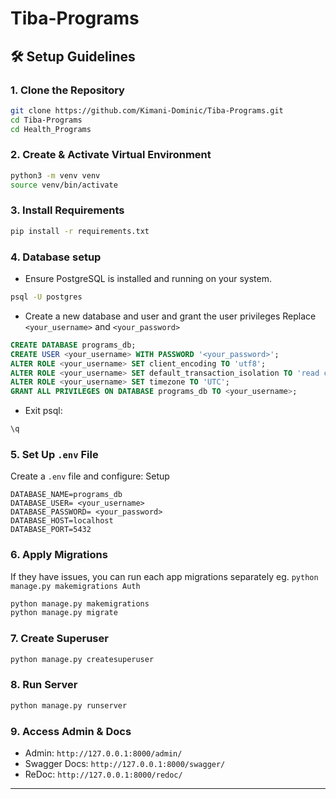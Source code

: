 # Tiba-Programs

## 🛠️  Setup Guidelines

### 1. Clone the Repository
```bash
git clone https://github.com/Kimani-Dominic/Tiba-Programs.git
cd Tiba-Programs
cd Health_Programs
```

### 2. Create & Activate Virtual Environment
```bash
python3 -m venv venv
source venv/bin/activate
```

### 3. Install Requirements
```bash
pip install -r requirements.txt
```

### 4. Database setup
- Ensure PostgreSQL is installed and running on your system.

```bash
psql -U postgres
```

- Create a new database and user and grant the user privileges
Replace `<your_username>` and `<your_password>`

```sql
CREATE DATABASE programs_db;
CREATE USER <your_username> WITH PASSWORD '<your_password>';
ALTER ROLE <your_username> SET client_encoding TO 'utf8';
ALTER ROLE <your_username> SET default_transaction_isolation TO 'read committed';
ALTER ROLE <your_username> SET timezone TO 'UTC';
GRANT ALL PRIVILEGES ON DATABASE programs_db TO <your_username>;
```

- Exit psql:

```bash
\q
```

### 5. Set Up `.env` File
Create a `.env` file and configure:
Setup 
```env
DATABASE_NAME=programs_db
DATABASE_USER= <your_username> 
DATABASE_PASSWORD= <your_password>
DATABASE_HOST=localhost
DATABASE_PORT=5432
```

### 6. Apply Migrations 
If they have issues, you can run each app migrations separately 
eg.
```python manage.py makemigrations Auth ```

```bash
python manage.py makemigrations
python manage.py migrate
```

### 7. Create Superuser
```bash
python manage.py createsuperuser
```
### 8. Run Server
```bash
python manage.py runserver
```

### 9. Access Admin & Docs
- Admin: `http://127.0.0.1:8000/admin/`
- Swagger Docs: `http://127.0.0.1:8000/swagger/`
- ReDoc: `http://127.0.0.1:8000/redoc/`

---
<!-- 
## API Documentation

The API endpoints are structured as follows:

### Authentication

#### `POST /api/register/`  
Registers a new user.  
**Payload:** `username`, `email`, `password` , `role`

```json
{
  "username": "newuser123",
  "email": "user@email.com",
  "password": "SecureP@ssw0rd!",
  "confirm_password": "SecureP@ssw0rd!",
  "role": "patient"
}
```
**Response:** User successfully created with status 201 

#### `POST /api/login/`  
Authenticates a user.  
**Payload:** `username`, `password`  

```json
{
  "username": "newuser123",
  "password": "SecureP@ssw0rd!",
}
```
**Response:** Auth token
---

### 📅 Appointments

#### `POST /api/appointments/`  
Creates a new appointment.  
**Payload:**  `date`, `time`.  
```json
{
  "appointment_time": "2025-04-15T10:30:00Z"
}

```
Only users with user role patients can create appointments
**Auth required:** ✅ 


#### `GET /api/appointments/`  
Retrieves a list of appointments for the logged-in user and doctors who is scheduled for the appointment.  
**Auth required:** ✅

#### `PUT /api/appointments/<int:pk>/update/`  
Updates the status of a specific appointment i.e approved, cancelled, completed.  
**Auth required:** ✅


### 📁 Medical Records

#### `POST /api/records/create/`  
Creates a new medical record entry for a patient.  
**Payload:**  `diagnosis`, `treatment`, `notes`  
```json
{
  "diagnosis": "Malaria",
  "treatment": "Prescribed antibiotics and rest",
  "notes": "Patient advised to follow up in one week"
}

```
**Auth required:** ✅

#### `GET /api/records/`  
Lists all medical records associated with the logged-in user i.e patient.  
**Auth required:** ✅


### 📄 API Docs UI

- `GET /swagger/` – Swagger UI interactive documentation  
- `GET /redoc/` – ReDoc alternative documentation interface  

---

## Postman collections
Enable basic Auth and enter the basic Auth credentials since the Api endpoints are protected and will be throwing a `403 Unathorized` if not authenticated before making any API calls.

### Samples
Register  User - `http://127.0.0.1:8000/api/register/`

- patient
![A screenshot of registering patient details from postman](/images/image.png)

curl post
![Curl patient info post](/images/image2.png)


- doctor

![Doctor info update](/images/image3.png)

- appointment

![appointment successful](images/image4.png)

- medicalrecords
![Patient records](<images/image6.png>) -->